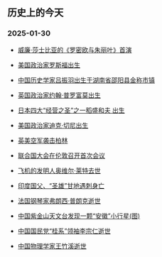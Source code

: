 ## 历史上的今天 
### 2025-01-30

+ [威廉·莎士比亚的《罗密欧与朱丽叶》首演](https://baike.baidu.com/item/%25E7%25BD%2597%25E5%25AF%2586%25E6%25AC%25A7%25E4%25B8%258E%25E6%259C%25B1%25E4%25B8%25BD%25E5%258F%25B6/35938)

+ [美国政治家罗斯福出生](https://baike.baidu.com/item/%25E5%25AF%258C%25E5%2585%25B0%25E5%2585%258B%25E6%259E%2597%25C2%25B7%25E7%25BD%2597%25E6%2596%25AF%25E7%25A6%258F)

+ [中国历史学家吕振羽出生于湖南省邵阳县金称市镇](https://baike.baidu.com/item/%25E5%2590%2595%25E6%258C%25AF%25E7%25BE%25BD)

+ [英国政治家约翰·普罗富莫出生](https://baike.baidu.com/item/%25E7%25BA%25A6%25E7%25BF%25B0%25C2%25B7%25E6%2599%25AE%25E7%25BD%2597%25E5%25AF%258C%25E8%258E%25AB)

+ [日本四大“经营之圣”之一稻盛和夫
出生](https://baike.baidu.com/item/%25E7%25A8%25BB%25E7%259B%259B%25E5%2592%258C%25E5%25A4%25AB/502)

+ [美国政治家迪克·切尼出生](https://baike.baidu.com/item/%25E8%25BF%25AA%25E5%2585%258B%25C2%25B7%25E5%2588%2587%25E5%25B0%25BC)

+ [英美空军袭击柏林](https://baike.baidu.com/item/%25E6%259F%258F%25E6%259E%2597%25E5%25A4%25A7%25E7%25A9%25BA%25E8%25A2%25AD)

+ [联合国大会在伦敦召开首次会议](https://baike.baidu.com/item/%25E8%2581%2594%25E5%2590%2588%25E5%259B%25BD%25E5%25A4%25A7%25E4%25BC%259A)

+ [飞机的发明人奥维尔·莱特去世](https://baike.baidu.com/item/%25E5%25A5%25A5%25E7%25BB%25B4%25E5%25B0%2594%25C2%25B7%25E8%258E%25B1%25E7%2589%25B9)

+ [印度国父、“圣雄”甘地遇刺身亡](https://baike.baidu.com/item/%25E8%258E%25AB%25E7%25BD%2595%25E8%25BE%25BE%25E6%2596%25AF%25C2%25B7%25E5%258D%25A1%25E6%258B%2589%25E5%25A7%2586%25E6%2598%258C%25E5%25BE%25B7%25C2%25B7%25E7%2594%2598%25E5%259C%25B0)

+ [法国钢琴家弗朗西·普朗克逝世](https://baike.baidu.com/item/%25E5%25BC%2597%25E6%259C%2597%25E8%25A5%25BF%25C2%25B7%25E6%2599%25AE%25E6%259C%2597%25E5%2585%258B)

+ [中国紫金山天文台发现一颗“安徽”小行星(图)](https://baike.baidu.com/item/%25E5%25B0%258F%25E8%25A1%258C%25E6%2598%259F2162)

+ [中国国民党“桂系”领袖李宗仁逝世](https://baike.baidu.com/item/%25E6%259D%258E%25E5%25AE%2597%25E4%25BB%2581)

+ [中国物理学家王竹溪逝世](https://baike.baidu.com/item/%25E7%258E%258B%25E7%25AB%25B9%25E6%25BA%25AA)


